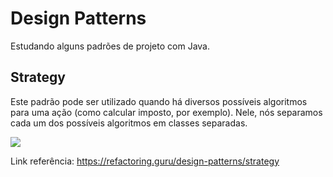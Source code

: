 # Design Patterns
Estudando alguns padrões de projeto com Java.


## Strategy
Este padrão pode ser utilizado quando há diversos possíveis algoritmos para uma ação (como calcular imposto, por exemplo). 
Nele, nós separamos cada um dos possíveis algoritmos em classes separadas.

<img src="https://refactoring.guru/images/patterns/diagrams/strategy/solution.png"/>

Link referência: https://refactoring.guru/design-patterns/strategy
